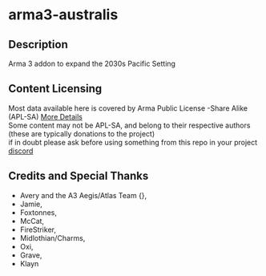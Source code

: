 # arma3-australis

## Description
Arma 3 addon to expand the 2030s Pacific Setting

## Content Licensing
Most data available here is covered by Arma Public License -Share Alike (APL-SA) [More Details](https://www.bohemia.net/community/licenses/arma-public-license-share-alike)  
Some content may not be APL-SA, and belong to their respective authors (these are typically donations to the project)  
if in doubt please ask before using something from this repo in your project
[discord]()
## Credits and Special Thanks
 - Avery and the A3 Aegis/Atlas Team {},
 - Jamie,
 - Foxtonnes,
 - McCat,
 - FireStriker,
 - Midlothian/Charms,
 - Oxi,
 - Grave,
 - Klayn
